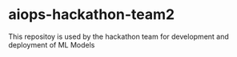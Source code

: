 # aiops-hackathon-team2
This repositoy is used by the hackathon team for development and deployment of ML Models

